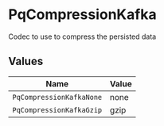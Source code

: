 # PqCompressionKafka

Codec to use to compress the persisted data


## Values

| Name                     | Value                    |
| ------------------------ | ------------------------ |
| `PqCompressionKafkaNone` | none                     |
| `PqCompressionKafkaGzip` | gzip                     |